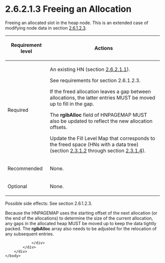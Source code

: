 <html dir="LTR" xmlns:mshelp="http://msdn.microsoft.com/mshelp" xmlns:ddue="http://ddue.schemas.microsoft.com/authoring/2003/5" xmlns:xlink="http://www.w3.org/1999/xlink" xmlns:tool="http://www.microsoft.com/tooltip">
    <head>
        <meta http-equiv="Content-Type" content="text/html; CHARSET=utf-8"></meta>
        <meta name="save" content="history"></meta>
        <title>2.6.2.1.3 Freeing an Allocation</title>
        <xml>
            <mshelp:toctitle title="2.6.2.1.3 Freeing an Allocation"></mshelp:toctitle>
            <mshelp:rltitle title="[MS-PST]: Freeing an Allocation"></mshelp:rltitle>
            <mshelp:keyword index="A" term="f774eb0a-f6d7-4240-b515-3213bd9c5c40"></mshelp:keyword>
            <mshelp:attr name="DCSext.ContentType" value="open specification"></mshelp:attr>
            <mshelp:attr name="AssetID" value="f774eb0a-f6d7-4240-b515-3213bd9c5c40"></mshelp:attr>
            <mshelp:attr name="TopicType" value="kbRef"></mshelp:attr>
            <mshelp:attr name="DCSext.Title" value="[MS-PST]: Freeing an Allocation" />
        </xml>
    </head>
    <body>
        <div id="header">
            <h1 class="heading">2.6.2.1.3 Freeing an Allocation</h1>
        </div>
        <div id="mainSection">
            <div id="mainBody">
                <div id="allHistory" class="saveHistory"></div>
                <div id="sectionSection0" class="section" name="collapseableSection">
                    

<p>Freeing an allocated slot in the heap node. This is an
extended case of modifying node data in section <a href="dc322b87-5d91-4e00-8123-c4a155dfe6dd.htm">2.6.1.2.3</a>.</p>

<table>
 <thead>
  <tr>
   <th>
   <p>Requirement level</p>
   </th>
   <th>
   <p><b><span>Actions</span></b></p>
   </th>
  </tr>
 </thead>
 <tr>
  <td>
  <p>Required</p>
  </td>
  <td>
  <p>An existing HN (section <a href="a29ef0f7-1a42-4483-a14c-c245d066e23a.htm">2.6.2.1.1</a>).</p>
  <p>See requirements for section 2.6.1.2.3.</p>
  <p>If the freed allocation leaves a gap between
  allocations, the latter entries MUST be moved up to fill in the gap.</p>
  <p>The <b>rgibAlloc</b> field of HNPAGEMAP MUST also be
  updated to reflect the new allocation offsets.</p>
  <p>Update the Fill Level Map that corresponds to the
  freed space (HNs with a data tree) (section <a href="8e4ae05c-3c24-4103-b7e5-ffef6f244834.htm">2.3.1.2</a> through section <a href="822e2327-b29d-4ec4-91be-45637a438d40.htm">2.3.1.4</a>).</p>
  </td>
 </tr>
 <tr>
  <td>
  <p>Recommended</p>
  </td>
  <td>
  <p>None.</p>
  </td>
 </tr>
 <tr>
  <td>
  <p>Optional</p>
  </td>
  <td>
  <p>None.</p>
  </td>
 </tr>
</table>

<p> </p>

<p>Possible side effects: See section 2.6.1.2.3.</p>

<p>Because the HNPAGEMAP uses the starting offset of the next
allocation (or the end of the allocations) to determine the size of the current
allocation, any gaps in the allocated heap MUST be moved up to keep the data
tightly packed. The <b>rgibAlloc</b> array also needs to be adjusted for the
relocation of any subsequent entries.</p>


                </div>
            </div>
        </div>
    </body>
</html>